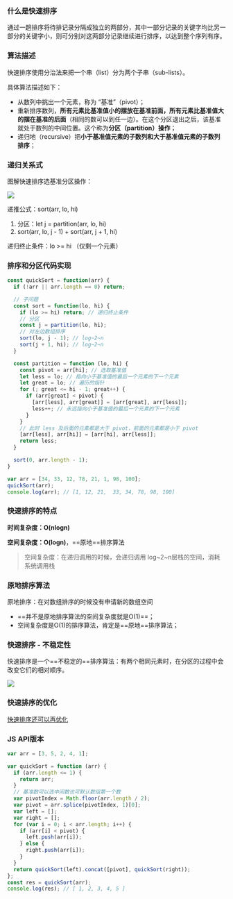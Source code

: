 ### 什么是快速排序

通过一趟排序将待排记录分隔成独立的两部分，其中一部分记录的关键字均比另一部分的关键字小，则可分别对这两部分记录继续进行排序，以达到整个序列有序。

### 算法描述

快速排序使用分治法来把一个串（list）分为两个子串（sub-lists）。

具体算法描述如下：

- 从数列中挑出一个元素，称为 “基准”（pivot）；
- 重新排序数列，**所有元素比基准值小的摆放在基准前面，所有元素比基准值大的摆在基准的后面**（相同的数可以到任一边）。在这个分区退出之后，该基准就处于数列的中间位置。这个称为**分区（partition）操作**；
- 递归地（recursive）把**小于基准值元素的子数列和大于基准值元素的子数列排序**；

### 递归关系式

图解快速排序选基准分区操作：

![](https://tva1.sinaimg.cn/large/e6c9d24ely1h1ogutf9kbj20w00h275s.jpg)

递推公式：sort(arr, lo, hi)

1. 分区：let j = partition(arr, lo, hi)
2. sort(arr, lo, j - 1) + sort(arr, j + 1, hi)

递归终止条件：lo >= hi （仅剩一个元素）

### 排序和分区代码实现

```js
const quickSort = function(arr) {
  if (!arr || arr.length == 0) return;

  // 子问题 
  const sort = function(lo, hi) {
    if (lo >= hi) return; // 递归终止条件
    // 分区
    const j = partition(lo, hi);
    // 对左边数组排序
    sort(lo, j - 1); // log~2~n
    sort(j + 1, hi); // log~2~n
  }

  const partition = function (lo, hi) {
    const pivot = arr[hi]; // 选取基准值
    let less = lo; // 指向小于基准值的最后一个元素的下一个元素
    let great = lo; // 遍历的指针
    for (; great <= hi - 1; great++) {
      if (arr[great] < pivot) {
        [arr[less], arr[great]] = [arr[great], arr[less]];
        less++; // 永远指向小于基准值的最后一个元素的下一个元素
      }
    }
    // 此时 less 及后面的元素都是大于 pivot，前面的元素都是小于 pivot
    [arr[less], arr[hi]] = [arr[hi], arr[less]];
    return less;
  }

  sort(0, arr.length - 1);
}

var arr = [34, 33, 12, 78, 21, 1, 98, 100];
quickSort(arr);
console.log(arr); // [1, 12, 21,  33, 34, 78, 98, 100]
```

### 快速排序的特点

**时间复杂度：O(nlogn)**

**空间复杂度：O(logn)**，==原地==排序算法

> 空间复杂度：在递归调用的时候，会递归调用 log~2~n层栈的空间，消耗系统调用栈

### 原地排序算法

原地排序：在对数组排序的时候没有申请新的数组空间

- ==并不是原地排序算法的空间复杂度就是O(1)==；
- 空间复杂度是O(1)的排序算法，肯定是==原地==排序算法；

### 快速排序 - 不稳定性

快速排序是一个==不稳定的==排序算法：有两个相同元素时，在分区的过程中会改变它们的相对顺序。

![](https://tva1.sinaimg.cn/large/e6c9d24ely1h1pg2n90iuj20s80ayt9k.jpg)

### 快速排序的优化

[快速排序还可以再优化](https://ke.qq.com/webcourse/index.html#cid=3065907&term_id=103186001&taid=10592832464013363&vid=5285890809376500647)

### JS API版本

```js
var arr = [3, 5, 2, 4, 1];

var quickSort = function (arr) {
  if (arr.length <= 1) {
    return arr;
  }
  // 基准数可以选中间数也可默认数组第一个数
  var pivotIndex = Math.floor(arr.length / 2);
  var pivot = arr.splice(pivotIndex, 1)[0];
  var left = [];
  var right = [];
  for (var i = 0; i < arr.length; i++) {
    if (arr[i] < pivot) {
      left.push(arr[i]);
    } else {
      right.push(arr[i]);
    }
  }
  return quickSort(left).concat([pivot], quickSort(right));
};
const res = quickSort(arr);
console.log(res); // [ 1, 2, 3, 4, 5 ]
```





